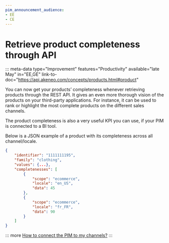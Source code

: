 ```yaml
---
pim_announcement_audience:
- EE
- CE
---
```


# Retrieve product completeness through API
::: meta-data type="Improvement" features="Productivity" available="late May" in="EE,GE" link-to-doc="https://api.akeneo.com/concepts/products.html#product"

You can now get your products’ completeness whenever retrieving products through the REST API. It gives an even more thorough vision of the products on your third-party applications. For instance, it can be used to rank or highlight the most complete products on the different sales channels.

 The product completeness is also a very useful KPI you can use, if your PIM is connected to a BI tool.


Below is a JSON example of a product with its completeness across all channel/locale.
```json
{
    "identifier": "1111111195",
    "family": "clothing",
    "values": {...},
    "completenesses": [
        {
            "scope": "ecommerce",
            "locale": "en_US",
            "data": 45
        },
        {
            "scope": "ecommerce",
            "locale": "fr_FR",
            "data": 90
        }
    ]
}
```

::: more
[How to connect the PIM to my channels?](../articles/how-to-connect-my-pim.html)
:::
